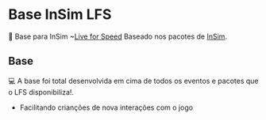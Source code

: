 # Base InSim LFS


🚗 Base para InSim ~[Live for Speed](https://en.wikipedia.org/wiki/Live_for_Speed) Baseado nos pacotes de [InSim](https://en.lfsmanual.net/wiki/InSim).

## Base
💻 A base foi total desenvolvida em cima de todos os eventos e pacotes que o LFS disponibiliza!.

- Facilitando crianções de nova interações com o jogo
